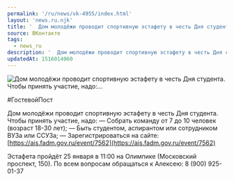 ```yaml
---
permalink: '/ru/news/vk-4955/index.html'
layout: 'news.ru.njk'
title: '  Дом молодёжи проводит спортивную эстафету в честь Дня студента. Чтобы принять участие, надо:…'
source: ВКонтакте
tags:
  - news_ru
description: '  Дом молодёжи проводит спортивную эстафету в честь Дня студента. Чтобы принять участие, надо:…'
updatedAt: 1516014060
---
```

![  Дом молодёжи проводит спортивную эстафету в честь Дня студента. Чтобы принять участие, надо:…](https://sun9-16.userapi.com/impf/c824201/v824201248/86da4/DaCffmTWLg8.jpg?size=1280x854&quality=96&sign=54ac1419140af1952a3f45bb3867f15d&c_uniq_tag=bAO0lPyeketkkqDXT92XgkytvlocATuc0cJQMXtatLM&type=album)

#ГостевойПост

Дом молодёжи проводит спортивную эстафету в честь Дня студента. Чтобы принять участие, надо:
— Собрать команду от 7 до 10 человек (возраст 18-30 лет);
— Быть студентом, аспирантом или сотрудником ВУЗа или ССУЗа;
— Зарегистрироваться на сайте: [https://ais.fadm.gov.ru/event/7562](https://ais.fadm.gov.ru/event/7562)

Эстафета пройдёт 25 января в 11:00 на Олимпике (Московский проспект, 150).
По всем вопросам обращаться к Алексею: 8 (900) 925-01-37
